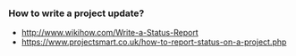 
### How to write a project update?

- http://www.wikihow.com/Write-a-Status-Report
- https://www.projectsmart.co.uk/how-to-report-status-on-a-project.php

